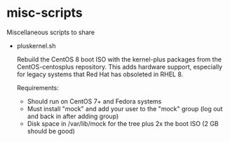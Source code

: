 # misc-scripts
Miscellaneous scripts to share

- pluskernel.sh

  Rebuild the CentOS 8 boot ISO with the kernel-plus packages from the CentOS-centosplus repository. This adds hardware support, especially for legacy systems that Red Hat has obsoleted in RHEL 8.
  
  Requirements:
  - Should run on CentOS 7+ and Fedora systems
  - Must install "mock" and add your user to the "mock" group (log out and back in after adding group)
  - Disk space in /var/lib/mock for the tree plus 2x the boot ISO (2 GB should be good)
  
